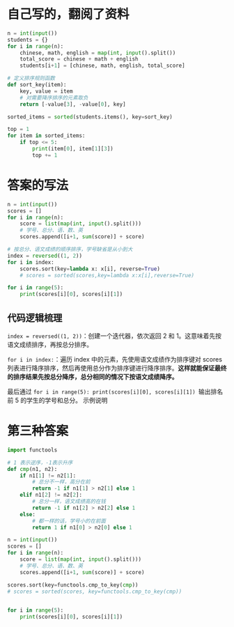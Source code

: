 # 自己写的，翻阅了资料
```python
n = int(input())
students = {}
for i in range(n):
    chinese, math, english = map(int, input().split())
    total_score = chinese + math + english
    students[i+1] = [chinese, math, english, total_score]

# 定义排序规则函数
def sort_key(item):
    key, value = item
    # 对需要降序排序的元素取负
    return [-value[3], -value[0], key]

sorted_items = sorted(students.items(), key=sort_key)

top = 1
for item in sorted_items:
    if top <= 5:
        print(item[0], item[1][3])
        top += 1
```

# 答案的写法
```python
n = int(input())
scores = []
for i in range(n):
    score = list(map(int, input().split()))
    # 学号、总分、语、数、英
    scores.append([i+1, sum(score)] + score)

# 按总分、语文成绩的顺序排序，学号缺省是从小到大
index = reversed((1, 2))
for i in index:
    scores.sort(key=lambda x: x[i], reverse=True)
    # scores = sorted(scores,key=lambda x:x[i],reverse=True)

for i in range(5):
    print(scores[i][0], scores[i][1])
```
## 代码逻辑梳理
`index = reversed((1, 2))`：创建一个迭代器，依次返回 2 和 1。这意味着先按语文成绩排序，再按总分排序。

`for i in index:`：遍历 index 中的元素，先使用语文成绩作为排序键对 scores 列表进行降序排序，然后再使用总分作为排序键进行降序排序。**这样就能保证最终的排序结果先按总分降序，总分相同的情况下按语文成绩降序。**

最后通过 `for i in range(5): print(scores[i][0], scores[i][1]) `输出排名前 5 的学生的学号和总分。
示例说明
# 第三种答案
```python
import functools

# 1 表示逆序，-1表示升序
def cmp(n1, n2):
    if n1[1] != n2[1]:
        # 总分不一样，高分在前
        return -1 if n1[1] > n2[1] else 1
    elif n1[2] != n2[2]:
        # 总分一样，语文成绩高的在钱
        return -1 if n1[2] > n2[2] else 1
    else:
        # 都一样的话，学号小的在前面
        return 1 if n1[0] > n2[0] else 1

n = int(input())
scores = []
for i in range(n):
    score = list(map(int, input().split()))
    # 学号、总分、语、数、英
    scores.append([i+1, sum(score)] + score)

scores.sort(key=functools.cmp_to_key(cmp))
# scores = sorted(scores, key=functools.cmp_to_key(cmp))
    

for i in range(5):
    print(scores[i][0], scores[i][1])
```